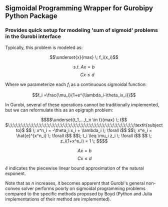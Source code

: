 ## Sigmoidal Programming Wrapper for Gurobipy Python Package

### Provides quick setup for modeling 'sum of sigmoid' problems in the Gurobi interface

Typically, this problem is modeled as:

$$\underset{x}{max} \; f_i(x_i)$$

$$s.t. \; Ax = b$$
$$\;\;\;\;\;\; Cx \leq d$$

Where we parameterize each $f_i$ as a continuouos sigmoidal function:

$$f_i =\frac{\mu_i}{1+e^{\lambda_i-\theta_ix_i}}$$

In Gurobi, several of these operations cannot be traditionally implemented, but we can reformulate this as an epigraph problem:
```math
$$\underset{t_1,...,t_n \in t}{max} \; t$$

$\;\;\;\;\;\;\;\;\;\;\;\;\;\;\;\;\;\;\;\;\;\;\;\;\;\;\;\;\;\;\;\;\;\;\;\;\;\;\;\;\;\;\;\;\;\;\;\;\textit{subject to}$

$$ \; x^n_i = -\theta_i x_i + \lambda_i \; \forall i$$

$$\; x^e_i = \hat{e}^{x^n_i} \; \forall i$$

$$\; t_i \leq \mu_i z_i \; \forall i$$

$$ \; z_i(1+x^e_i) = 1 \;  $$
```

$$\; Ax = b$$
$$\; Cx \leq d$$

$\hat{e}$ indicates the piecewise linear bound approximation of the natural exponent.

Note that as $n$ increases, it becomes apparent that Gurobi's general non-convex solver performs poorly on sigmoidal programming problems compared to the specific methods proposed by Boyd (Python and Julia implementations of their method are implemented).
